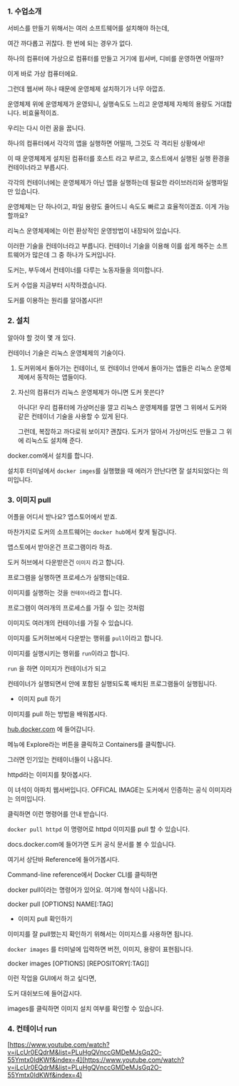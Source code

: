### 1. 수업소개

서비스를 만들기 위해서는 여러 소프트웨어를 설치해야 하는데,

여간 까다롭고 귀찮다. 한 번에 되는 경우가 없다.

하나의 컴퓨터에 가상으로 컴퓨터를 만들고 거기에 윕서버, 디비를 운영하면 어떨까?

이게 바로 가상 컴퓨터에요.

그런데 웹서버 하나 때문에 운영체제 설치하기가 너무 아깝죠.

운영체제 위에 운영체제가 운영되니, 실행속도도 느리고 운영체제 자체의 용량도 거대합니다. 비효율적이죠.

우리는 다시 이런 꿈을 꿉니다.

하나의 컴퓨터에서 각각의 앱을 실행하면 어떨까, 그것도 각 격리된 상황에서!

이 때 운영체제게 설치된 컴퓨터를 호스트 라고 부르고, 호스트에서 실행된 실행 환경을 컨테이너라고 부릅시다.

각각의 컨테이너에는 운영체제가 아닌 앱을 실행하는데 필요한 라이브러리와 실행파일만 있습니다.

운영체제는 단 하나이고, 파일 용량도 줄어드니 속도도 빠르고 효율적이겠죠. 이게 가능할까요?

리눅스 운영체제에는 이런 환상적인 운영방법이 내장되어 있습니다.

이러한 기술을 컨테이너라고 부릅니다. 컨테이너 기술을 이용해 이를 쉽게 해주는 소프트웨어가 많은데 그 중 하나가 도커입니다.

도커는, 부두에서 컨테이너를 다루는 노동자들을 의미합니다. 

도커 수업을 지금부터 시작하겠습니다.

도커를 이용하는 원리를 알아봅시다!!

### 2. 설치

알아야 할 것이 몇 개 있다.

컨테이너 기술은 리눅스 운영체제의 기술이다.

1. 도커위에서 돌아가는 컨테이너, 또 컨테이너 안에서 돌아가는 앱들은 리눅스 운영체제에서 동작하는 앱들이다.
2. 자신의 컴퓨터가 리눅스 운영체제가 아니면 도커 못쓴다?
    
    아니다! 우리 컴퓨터에 가상머신을 깔고 리눅스 운영체제를 깔면 그 위에서 도커와 같은 컨테이너 기술을 사용할 수 있게 된다.
    
    그런데, 복잡하고 까다로워 보이지? 괜찮다. 도커가 알아서 가상머신도 만들고 그 위에 리눅스도 설치해 준다.
    

docker.com에서 설치를 합니다.

설치후 터미널에서 `docker imges`를 실행했을 때 에러가 안난다면 잘 설치되었다는 의미입니다.

### 3. 이미지 pull

어플을 어디서 받나요? 앱스토어에서 받죠.

마찬가지로 도커의 소프트웨어는 `docker hub`에서 찾게 될겁니다.

앱스토에서 받아온건 프로그램이라 하죠.

도커 허브에서 다운받은건 `이미지` 라고 합니다.

프로그램을 실행하면 프로세스가 실행되는데요.

이미지를 실행하는 것을 `컨테이너`라고 합니다.

프로그램이 여러개의 프로세스를 가질 수 있는 것처럼

이미지도 여러개의 컨테이너를 가질 수 있습니다. 

이미지를 도커허브에서 다운받는 행위를 `pull`이라고 합니다.

이미지를 실행시키는 행위를 `run`이라고 합니다.

`run` 을 하면 이미지가 컨테이너가 되고 

컨테이너가 실행되면서 안에 포함된 실행되도록 배치된 프로그램들이 실행됩니다.

- 이미지 pull 하기

이미지를 pull 하는 방법을 배워봅시다.

[hub.docker.com](http://hub.docker.com) 에 들어갑니다. 

메뉴에 Explore라는 버튼을 클릭하고 Containers를 클릭합니다. 

그러면 인기있는 컨테이너들이 나옵니다. 

httpd라는 이미지를 찾아봅시다.

이 녀석이 아파치 웹서버입니다. OFFICAL IMAGE는 도커에서 인증하는 공식 이미지라는 의미입니다. 

클릭하면 이런 명령어를 안내 받습니다.

`docker pull httpd` 이 명령어로 httpd 이미지를 pull 할 수 있습니다. 

docs.docker.com에 들어가면 도커 공식 문서를 볼 수 있습니다.

여기서 상단바 Reference에 들어가봅시다.  

Command-line reference에서 Docker CLI를 클릭하면 

docker pull이라는 명령어가 있어요. 여기에 형식이 나옵니다. 

docker pull [OPTIONS] NAME[:TAG] 

- 이미지 pull 확인하기

이미지를 잘 pull했는지 확인하기 위해서는 이미지스를 사용하면 됩니다.

`docker images` 를 터미널에 입력하면 버전, 이미지, 용량이 표현됩니다.

docker images [OPTIONS] [REPOSITORY[:TAG]]

이런 작업을 GUI에서 하고 싶다면,

도커 대쉬보드에 들어갑시다.

images를 클릭하면 이미지 설치 여부를 확인할 수 있습니다. 

### 4. 컨테이너 run

[https://www.youtube.com/watch?v=iLcUr0EQdrM&list=PLuHgQVnccGMDeMJsGq2O-55Ymtx0IdKWf&index=4](https://www.youtube.com/watch?v=iLcUr0EQdrM&list=PLuHgQVnccGMDeMJsGq2O-55Ymtx0IdKWf&index=4)